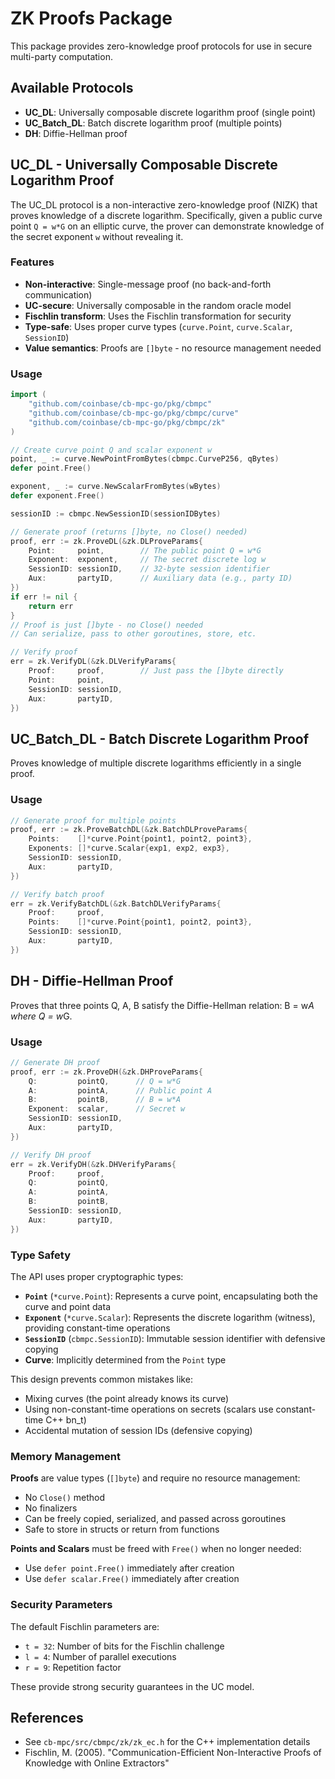 # ZK Proofs Package

This package provides zero-knowledge proof protocols for use in secure multi-party computation.

## Available Protocols

- **UC_DL**: Universally composable discrete logarithm proof (single point)
- **UC_Batch_DL**: Batch discrete logarithm proof (multiple points)
- **DH**: Diffie-Hellman proof

## UC_DL - Universally Composable Discrete Logarithm Proof

The UC_DL protocol is a non-interactive zero-knowledge proof (NIZK) that proves knowledge of a discrete logarithm. Specifically, given a public curve point `Q = w*G` on an elliptic curve, the prover can demonstrate knowledge of the secret exponent `w` without revealing it.

### Features

- **Non-interactive**: Single-message proof (no back-and-forth communication)
- **UC-secure**: Universally composable in the random oracle model
- **Fischlin transform**: Uses the Fischlin transformation for security
- **Type-safe**: Uses proper curve types (`curve.Point`, `curve.Scalar`, `SessionID`)
- **Value semantics**: Proofs are `[]byte` - no resource management needed

### Usage

```go
import (
    "github.com/coinbase/cb-mpc-go/pkg/cbmpc"
    "github.com/coinbase/cb-mpc-go/pkg/cbmpc/curve"
    "github.com/coinbase/cb-mpc-go/pkg/cbmpc/zk"
)

// Create curve point Q and scalar exponent w
point, _ := curve.NewPointFromBytes(cbmpc.CurveP256, qBytes)
defer point.Free()

exponent, _ := curve.NewScalarFromBytes(wBytes)
defer exponent.Free()

sessionID := cbmpc.NewSessionID(sessionIDBytes)

// Generate proof (returns []byte, no Close() needed)
proof, err := zk.ProveDL(&zk.DLProveParams{
    Point:     point,        // The public point Q = w*G
    Exponent:  exponent,     // The secret discrete log w
    SessionID: sessionID,    // 32-byte session identifier
    Aux:       partyID,      // Auxiliary data (e.g., party ID)
})
if err != nil {
    return err
}
// Proof is just []byte - no Close() needed
// Can serialize, pass to other goroutines, store, etc.

// Verify proof
err = zk.VerifyDL(&zk.DLVerifyParams{
    Proof:     proof,        // Just pass the []byte directly
    Point:     point,
    SessionID: sessionID,
    Aux:       partyID,
})
```

## UC_Batch_DL - Batch Discrete Logarithm Proof

Proves knowledge of multiple discrete logarithms efficiently in a single proof.

### Usage

```go
// Generate proof for multiple points
proof, err := zk.ProveBatchDL(&zk.BatchDLProveParams{
    Points:    []*curve.Point{point1, point2, point3},
    Exponents: []*curve.Scalar{exp1, exp2, exp3},
    SessionID: sessionID,
    Aux:       partyID,
})

// Verify batch proof
err = zk.VerifyBatchDL(&zk.BatchDLVerifyParams{
    Proof:     proof,
    Points:    []*curve.Point{point1, point2, point3},
    SessionID: sessionID,
    Aux:       partyID,
})
```

## DH - Diffie-Hellman Proof

Proves that three points Q, A, B satisfy the Diffie-Hellman relation: B = w*A where Q = w*G.

### Usage

```go
// Generate DH proof
proof, err := zk.ProveDH(&zk.DHProveParams{
    Q:         pointQ,      // Q = w*G
    A:         pointA,      // Public point A
    B:         pointB,      // B = w*A
    Exponent:  scalar,      // Secret w
    SessionID: sessionID,
    Aux:       partyID,
})

// Verify DH proof
err = zk.VerifyDH(&zk.DHVerifyParams{
    Proof:     proof,
    Q:         pointQ,
    A:         pointA,
    B:         pointB,
    SessionID: sessionID,
    Aux:       partyID,
})
```

### Type Safety

The API uses proper cryptographic types:

- **`Point`** (`*curve.Point`): Represents a curve point, encapsulating both the curve and point data
- **`Exponent`** (`*curve.Scalar`): Represents the discrete logarithm (witness), providing constant-time operations
- **`SessionID`** (`cbmpc.SessionID`): Immutable session identifier with defensive copying
- **Curve**: Implicitly determined from the `Point` type

This design prevents common mistakes like:
- Mixing curves (the point already knows its curve)
- Using non-constant-time operations on secrets (scalars use constant-time C++ bn_t)
- Accidental mutation of session IDs (defensive copying)

### Memory Management

**Proofs** are value types (`[]byte`) and require no resource management:
- No `Close()` method
- No finalizers
- Can be freely copied, serialized, and passed across goroutines
- Safe to store in structs or return from functions

**Points and Scalars** must be freed with `Free()` when no longer needed:
- Use `defer point.Free()` immediately after creation
- Use `defer scalar.Free()` immediately after creation

### Security Parameters

The default Fischlin parameters are:
- `t = 32`: Number of bits for the Fischlin challenge
- `l = 4`: Number of parallel executions
- `r = 9`: Repetition factor

These provide strong security guarantees in the UC model.

## References

- See `cb-mpc/src/cbmpc/zk/zk_ec.h` for the C++ implementation details
- Fischlin, M. (2005). "Communication-Efficient Non-Interactive Proofs of Knowledge with Online Extractors"
